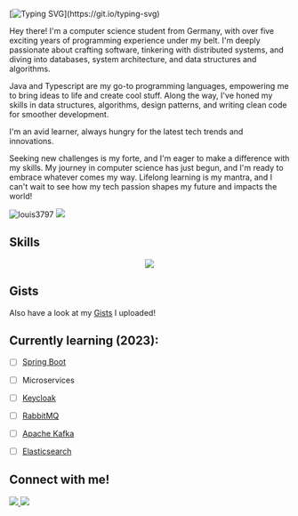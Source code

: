 [![Typing SVG](https://readme-typing-svg.herokuapp.com?size=30&color=FFFFFF&lines=Hey+im+Louis-Kaan+Ay!)](https://git.io/typing-svg)

Hey there! I'm a computer science student from Germany, with over five exciting years of programming experience under my belt. I'm deeply passionate about crafting software, tinkering with distributed systems, and diving into databases, system architecture, and data structures and algorithms.

Java and Typescript are my go-to programming languages, empowering me to bring ideas to life and create cool stuff. Along the way, I've honed my skills in data structures, algorithms, design patterns, and writing clean code for smoother development.

I'm an avid learner, always hungry for the latest tech trends and innovations.

Seeking new challenges is my forte, and I'm eager to make a difference with my skills. My journey in computer science has just begun, and I'm ready to embrace whatever comes my way. Lifelong learning is my mantra, and I can't wait to see how my tech passion shapes my future and impacts the world!

<p align="left"> 
 <img src="https://img.shields.io/github/followers/Louis3797?color=2396ED&label=Followers" alt="louis3797" />  
 <img src="https://img.shields.io/github/stars/Louis3797?style=flat&color=2396ED" />  
</p>

## Skills


<p align="center">
  <a href="https://skillicons.dev">
    <img src="https://skillicons.dev/icons?i=c,cpp,docker,express,go,java,js,md,mysql,nextjs,nodejs,py,react,redis,tailwind,ts,vim,azure&perline=13" />
  </a>
</p>

## Gists

Also have a look at my [Gists](https://gist.github.com/Louis3797) I uploaded!
 
## Currently learning (2023):

* [ ] [Spring Boot](https://spring.io/)
* [ ] Microservices
* [ ] [Keycloak](https://www.keycloak.org/)
* [ ] [RabbitMQ](https://www.rabbitmq.com/)
* [ ] [Apache Kafka](https://kafka.apache.org/)
* [ ] [Elasticsearch](https://www.elastic.co/de/elasticsearch)


## Connect with me!
<p > 
 <a href="https://twitter.com/codewithlouiss">
    <img src="https://skillicons.dev/icons?i=twitter" />
  </a>
 
  <a href="https://www.instagram.com/codewithlouis">
   <img src="https://skillicons.dev/icons?i=instagram" />
  </a> 
</p>








